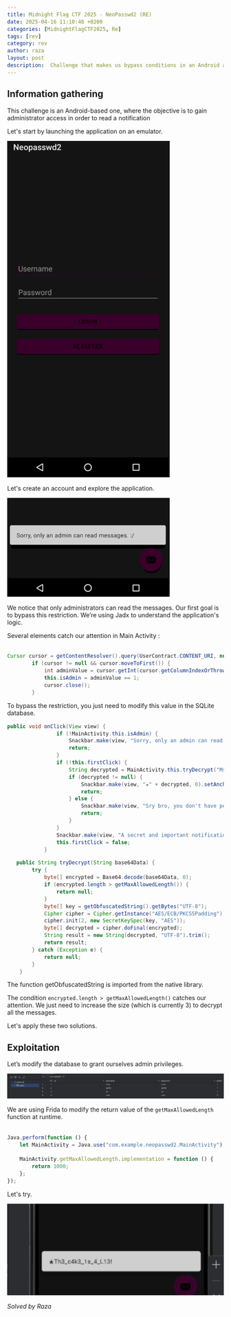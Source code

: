 ```yaml
---
title: Midnight Flag CTF 2025 - NeoPasswd2 (RE)
date: 2025-04-16 11:10:48 +0200
categories: [MidnightFlagCTF2025, Re]
tags: [rev]
category: rev
author: raza
layout: post
description:  Challenge that makes us bypass conditions in an Android app.
---
```


## Information gathering

This challenge is an Android-based one, where the objective is to gain administrator access in order to read a notification

Let's start by launching the application on an emulator.

![loginpage](assets/img/midnight25/neopasswd2login.png)

Let's create an account and explore the application.

![alt text](assets/img/midnight25/onlyadmincanreadmessage.png)

We notice that only administrators can read the messages. Our first goal is to bypass this restriction. We’re using Jadx to understand the application's logic.

Several elements catch our attention in Main Activity : 

```java

Cursor cursor = getContentResolver().query(UserContract.CONTENT_URI, null, "username=?", new String[]{currentUsername}, null);
        if (cursor != null && cursor.moveToFirst()) {
            int adminValue = cursor.getInt(cursor.getColumnIndexOrThrow(UserContract.UserEntry.COLUMN_ADMIN));
            this.isAdmin = adminValue == 1;
            cursor.close();
        }
```

To bypass the restriction, you just need to modify this value in the SQLite database.


```java 
public void onClick(View view) {
                if (!MainActivity.this.isAdmin) {
                    Snackbar.make(view, "Sorry, only an admin can read messages. :/", 0).setAnchorView(R.id.fab).show();
                    return;
                }
                if (!this.firstClick) {
                    String decrypted = MainActivity.this.tryDecrypt("Mszhl+UnftsTwm7Ule0V28WQMptqd8uoc4AbDSBKavw=");
                    if (decrypted != null) {
                        Snackbar.make(view, "★" + decrypted, 0).setAnchorView(R.id.fab).show();
                        return;
                    } else {
                        Snackbar.make(view, "Sry bro, you don't have permission to read the notification :(", 0).setAnchorView(R.id.fab).show();
                        return;
                    }
                }
                Snackbar.make(view, "A secret and important notification is about to arrive..", 0).setAnchorView(R.id.fab).show();
                this.firstClick = false;
            }
```


```java
   public String tryDecrypt(String base64Data) {
        try {
            byte[] encrypted = Base64.decode(base64Data, 0);
            if (encrypted.length > getMaxAllowedLength()) {
                return null;
            }
            byte[] key = getObfuscatedString().getBytes("UTF-8");
            Cipher cipher = Cipher.getInstance("AES/ECB/PKCS5Padding");
            cipher.init(2, new SecretKeySpec(key, "AES"));
            byte[] decrypted = cipher.doFinal(encrypted);
            String result = new String(decrypted, "UTF-8").trim();
            return result;
        } catch (Exception e) {
            return null;
        }
    }
```

The function getObfuscatedString is imported from the native library. 

The condition `encrypted.length > getMaxAllowedLength()` catches our attention. We just need to increase the size (which is currently 3) to decrypt all the messages.


Let's apply these two solutions.


## Exploitation

Let’s modify the database to grant ourselves admin privileges.

![alt text](/assets/img/midnight25/neopasswd2database.png)


We are using Frida to modify the return value of the `getMaxAllowedLength` function at runtime.

```js

Java.perform(function () {
    let MainActivity = Java.use("com.example.neopasswd2.MainActivity");

    MainActivity.getMaxAllowedLength.implementation = function () {
        return 1000; 
    };
});
```

Let's try.

![alt text](/assets/img/midnight25/neopasswd2flag.png)

<i>Solved by <span class="goodwill">Raza</span></i>



